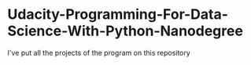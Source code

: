 # Udacity-Programming-For-Data-Science-With-Python-Nanodegree
I've put all the projects of the program on this repository 
